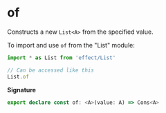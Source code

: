 # of

Constructs a new `List<A>` from the specified value.

To import and use `of` from the "List" module:

```ts
import * as List from 'effect/List'

// Can be accessed like this
List.of
```

**Signature**

```ts
export declare const of: <A>(value: A) => Cons<A>
```

